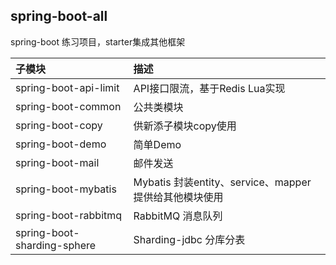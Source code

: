 
## spring-boot-all

spring-boot 练习项目，starter集成其他框架

|    子模块      |       描述      |    
|:----------|:------------- |
|   spring-boot-api-limit   |    API接口限流，基于Redis Lua实现   | 
|   spring-boot-common   |  公共类模块    | 
|   spring-boot-copy   |    供新添子模块copy使用     | 
|   spring-boot-demo   |    简单Demo     | 
|   spring-boot-mail   |    邮件发送     | 
|   spring-boot-mybatis   |  Mybatis 封装entity、service、mapper 提供给其他模块使用    | 
|   spring-boot-rabbitmq   |    RabbitMQ 消息队列    | 
|   spring-boot-sharding-sphere   |   Sharding-jdbc 分库分表      | 

